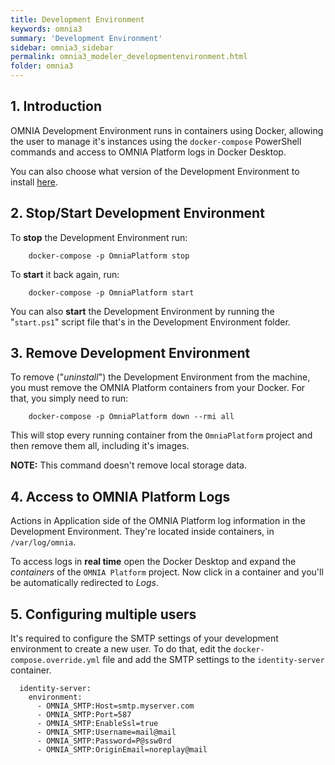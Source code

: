 ```yaml
---
title: Development Environment
keywords: omnia3
summary: 'Development Environment'
sidebar: omnia3_sidebar
permalink: omnia3_modeler_developmentenvironment.html
folder: omnia3
---
```


## 1. Introduction

OMNIA Development Environment runs in containers using Docker, allowing the user to manage it's instances using the `docker-compose` PowerShell commands and access to OMNIA Platform logs in Docker Desktop.

You can also choose what version of the Development Environment to install [here](/omnia3_feed.html#development-environment).

## 2. Stop/Start Development Environment

To **stop** the Development Environment run:

```
    docker-compose -p OmniaPlatform stop
```

To **start** it back again, run:

```
    docker-compose -p OmniaPlatform start
```

You can also **start** the Development Environment by running the "`start.ps1`" script file that's in the Development Environment folder.

## 3. Remove Development Environment

To remove ("_uninstall_") the Development Environment from the machine, you must remove the OMNIA Platform containers from your Docker. For that, you simply need to run:

```
    docker-compose -p OmniaPlatform down --rmi all
```

This will stop every running container from the `OmniaPlatform` project and then remove them all, including it's images.

**NOTE:** This command doesn't remove local storage data.

## 4. Access to OMNIA Platform Logs

Actions in Application side of the OMNIA Platform log information in the Development Environment. They're located inside containers, in `/var/log/omnia`.

To access logs in **real time** open the Docker Desktop and expand the _containers_ of the `OMNIA Platform` project. Now click in a container and you'll be automatically redirected to _Logs_.


## 5. Configuring multiple users

It's required to configure the SMTP settings of your development environment to create a new user.
To do that, edit the `docker-compose.override.yml` file and add the SMTP settings to the `identity-server` container.

```
  identity-server:
    environment:
      - OMNIA_SMTP:Host=smtp.myserver.com
      - OMNIA_SMTP:Port=587
      - OMNIA_SMTP:EnableSsl=true
      - OMNIA_SMTP:Username=mail@mail
      - OMNIA_SMTP:Password=P@ssw0rd
      - OMNIA_SMTP:OriginEmail=noreplay@mail
```